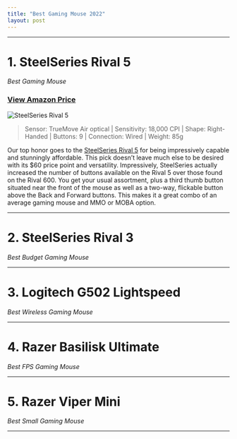 ```yaml
---
title: "Best Gaming Mouse 2022"
layout: post
---
```




---

# 1. SteelSeries Rival 5

_Best Gaming Mouse_

### [View Amazon Price](https://amzn.to/3RaqFJp)

![SteelSeries Rival 5](https://kainos-img.dgn.lt/photos2_25_119062736/img.jpg)

> Sensor: TrueMove Air optical | Sensitivity: 18,000 CPI | Shape: Right-Handed | Buttons: 9 | Connection: Wired | Weight: 85g

Our top honor goes to the [SteelSeries Rival 5](https://amzn.to/3RaqFJp) for being impressively capable and stunningly affordable. This pick doesn’t leave much else to be desired with its $60 price point and versatility. Impressively, SteelSeries actually increased the number of buttons available on the Rival 5 over those found on the Rival 600. You get your usual assortment, plus a third thumb button situated near the front of the mouse as well as a two-way, flickable button above the Back and Forward buttons. This makes it a great combo of an average gaming mouse and MMO or MOBA option.

---

# 2. SteelSeries Rival 3

_Best Budget Gaming Mouse_

---

# 3. Logitech G502 Lightspeed

_Best Wireless Gaming Mouse_

---

# 4. Razer Basilisk Ultimate

_Best FPS Gaming Mouse_

---

# 5. Razer Viper Mini

_Best Small Gaming Mouse_

---

